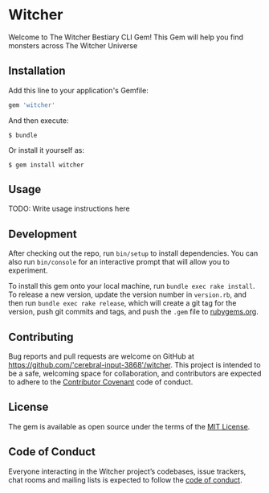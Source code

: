 # Witcher

Welcome to The Witcher Bestiary CLI Gem! This Gem will help you find monsters across The Witcher Universe

## Installation

Add this line to your application's Gemfile:

```ruby
gem 'witcher'
```

And then execute:

    $ bundle

Or install it yourself as:

    $ gem install witcher

## Usage

TODO: Write usage instructions here

## Development

After checking out the repo, run `bin/setup` to install dependencies. You can also run `bin/console` for an interactive prompt that will allow you to experiment.

To install this gem onto your local machine, run `bundle exec rake install`. To release a new version, update the version number in `version.rb`, and then run `bundle exec rake release`, which will create a git tag for the version, push git commits and tags, and push the `.gem` file to [rubygems.org](https://rubygems.org).

## Contributing

Bug reports and pull requests are welcome on GitHub at https://github.com/'cerebral-input-3868'/witcher. This project is intended to be a safe, welcoming space for collaboration, and contributors are expected to adhere to the [Contributor Covenant](http://contributor-covenant.org) code of conduct.

## License

The gem is available as open source under the terms of the [MIT License](https://opensource.org/licenses/MIT).

## Code of Conduct

Everyone interacting in the Witcher project’s codebases, issue trackers, chat rooms and mailing lists is expected to follow the [code of conduct](https://github.com/'cerebral-input-3868'/witcher/blob/master/CODE_OF_CONDUCT.md).
